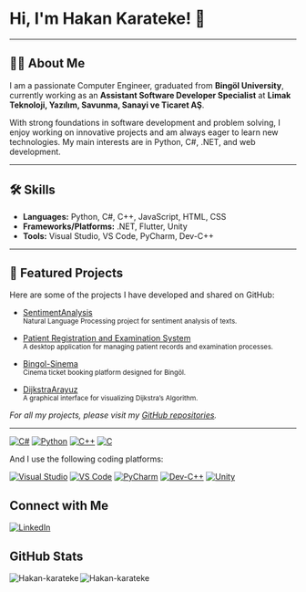 # Hi, I'm Hakan Karateke! 👋

---

## 👨‍💻 About Me

I am a passionate Computer Engineer, graduated from **Bingöl University**, currently working as an **Assistant Software Developer Specialist** at **Limak Teknoloji, Yazılım, Savunma, Sanayi ve Ticaret AŞ**.

With strong foundations in software development and problem solving, I enjoy working on innovative projects and am always eager to learn new technologies. My main interests are in Python, C#, .NET, and web development.

---

## 🛠️ Skills

- **Languages:** Python, C#, C++, JavaScript, HTML, CSS
- **Frameworks/Platforms:** .NET, Flutter, Unity
- **Tools:** Visual Studio, VS Code, PyCharm, Dev-C++

---

## 🚀 Featured Projects

Here are some of the projects I have developed and shared on GitHub:

- [SentimentAnalysis](https://github.com/Hakan-karateke/SentimentAnalysis)  
  <sub>Natural Language Processing project for sentiment analysis of texts.</sub>

- [Patient Registration and Examination System](https://github.com/Hakan-karateke/Patient-Registration-and-Examination-System)  
  <sub>A desktop application for managing patient records and examination processes.</sub>

- [Bingol-Sinema](https://github.com/Hakan-karateke/Bingol-Sinema)  
  <sub>Cinema ticket booking platform designed for Bingöl.</sub>

- [DijkstraArayuz](https://github.com/Hakan-karateke/DijkstraArayuz)  
  <sub>A graphical interface for visualizing Dijkstra’s Algorithm.</sub>

_For all my projects, please visit my [GitHub repositories](https://github.com/Hakan-karateke?tab=repositories)._

---


[![C#](https://img.shields.io/badge/C%23-%23239120.svg?&style=flat&logo=c-sharp&logoColor=white)](https://docs.microsoft.com/en-us/dotnet/csharp/)
[![Python](https://img.shields.io/badge/Python-%233776AB.svg?&style=flat&logo=python&logoColor=white)](https://www.python.org/)
[![C++](https://img.shields.io/badge/C%2B%2B-%2300599C.svg?&style=flat&logo=c%2B%2B&logoColor=white)](https://isocpp.org/)
[![C](https://img.shields.io/badge/C-%2300599C.svg?&style=flat&logo=c&logoColor=white)](https://www.learn-c.org/)

And I use the following coding platforms:

[![Visual Studio](https://img.shields.io/badge/Visual%20Studio-%235C2D91.svg?&style=flat&logo=visual-studio&logoColor=white)](https://visualstudio.microsoft.com/)
[![VS Code](https://img.shields.io/badge/VS%20Code-%23007ACC.svg?&style=flat&logo=visual-studio-code&logoColor=white)](https://code.visualstudio.com/)
[![PyCharm](https://img.shields.io/badge/PyCharm-%23000000.svg?&style=flat&logo=pycharm&logoColor=white)](https://www.jetbrains.com/pycharm/)
[![Dev-C++](https://img.shields.io/badge/Dev%20C%2B%2B-%23B4009E.svg?&style=flat)](https://sourceforge.net/projects/orwelldevcpp/)
[![Unity](https://img.shields.io/badge/Unity-%23000000.svg?&style=flat&logo=unity&logoColor=white)](https://unity.com/)

## Connect with Me

[![LinkedIn](https://img.shields.io/badge/LinkedIn-Hakan%20Karateke-blue?style=flat&logo=linkedin)](https://www.linkedin.com/in/hakan-karateke-174013253/)

## GitHub Stats
<p><img align="left" src="https://github-readme-stats.vercel.app/api/top-langs?username=Hakan-karateke&show_icons=true&locale=en&layout=compact" alt="Hakan-karateke" /></p>
<p><img align="left" src="https://github-readme-stats.vercel.app/api?username=Hakan-karateke&show_icons=true&theme=radical&hide=issues,contribs" alt="Hakan-karateke" /></p>

